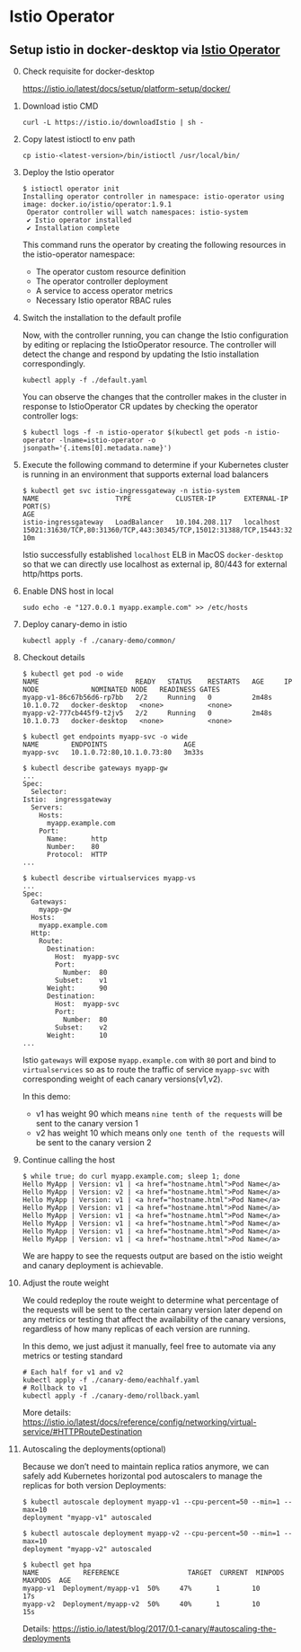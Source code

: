 # Istio Operator

## Setup istio in docker-desktop via [Istio Operator](https://istio.io/latest/docs/setup/install/operator/)

0. Check requisite for docker-desktop

    https://istio.io/latest/docs/setup/platform-setup/docker/

1. Download istio CMD

    ```
    curl -L https://istio.io/downloadIstio | sh -
    ```

2. Copy latest istioctl to env path

    ```
    cp istio-<latest-version>/bin/istioctl /usr/local/bin/
    ```

3. Deploy the Istio operator
   
   ```
   $ istioctl operator init
   Installing operator controller in namespace: istio-operator using image: docker.io/istio/operator:1.9.1
    Operator controller will watch namespaces: istio-system
    ✔ Istio operator installed
    ✔ Installation complete
   ```
    This command runs the operator by creating the following resources in the istio-operator namespace:

    - The operator custom resource definition
    - The operator controller deployment
    - A service to access operator metrics
    - Necessary Istio operator RBAC rules

4. Switch the installation to the default profile
   
   Now, with the controller running, you can change the Istio configuration by editing or replacing the IstioOperator resource. The controller will detect the change and respond by updating the Istio installation correspondingly.

    ```
    kubectl apply -f ./default.yaml
    ```
   You can observe the changes that the controller makes in the cluster in response to IstioOperator CR updates by checking the operator controller logs:

    ```
    $ kubectl logs -f -n istio-operator $(kubectl get pods -n istio-operator -lname=istio-operator -o jsonpath='{.items[0].metadata.name}')
    ```

5. Execute the following command to determine if your Kubernetes cluster is running in an environment that supports external load balancers

    ```
    $ kubectl get svc istio-ingressgateway -n istio-system
    NAME                   TYPE           CLUSTER-IP       EXTERNAL-IP   PORT(S)                                                                      AGE
    istio-ingressgateway   LoadBalancer   10.104.208.117   localhost     15021:31630/TCP,80:31360/TCP,443:30345/TCP,15012:31388/TCP,15443:32414/TCP   10m
    ```
    Istio successfully established `localhost` ELB in MacOS `docker-desktop` so that we can directly use localhost as external ip, 80/443 for external http/https ports.

6. Enable DNS host in local

    ```
    sudo echo -e "127.0.0.1 myapp.example.com" >> /etc/hosts
    ```

7. Deploy canary-demo in istio
   
    ```
    kubectl apply -f ./canary-demo/common/
    ```

8. Checkout details 

    ```
    $ kubectl get pod -o wide
    NAME                        READY   STATUS    RESTARTS   AGE     IP          NODE             NOMINATED NODE   READINESS GATES
    myapp-v1-86c67b56d6-rp7bb   2/2     Running   0          2m48s   10.1.0.72   docker-desktop   <none>           <none>
    myapp-v2-777cb445f9-t2jv5   2/2     Running   0          2m48s   10.1.0.73   docker-desktop   <none>           <none>

    $ kubectl get endpoints myapp-svc -o wide
    NAME        ENDPOINTS                   AGE
    myapp-svc   10.1.0.72:80,10.1.0.73:80   3m33s

    $ kubectl describe gateways myapp-gw
    ...
    Spec:
      Selector:
    Istio:  ingressgateway
      Servers:
        Hosts:
          myapp.example.com
        Port:
          Name:      http
          Number:    80
          Protocol:  HTTP
    ...

    $ kubectl describe virtualservices myapp-vs
    ...
    Spec:
      Gateways:
        myapp-gw
      Hosts:
        myapp.example.com
      Http:
        Route:
          Destination:
            Host:  myapp-svc
            Port:
              Number:  80
            Subset:    v1
          Weight:      90
          Destination:
            Host:  myapp-svc
            Port:
              Number:  80
            Subset:    v2
          Weight:      10
    ...
    ```
    Istio `gateways` will expose `myapp.example.com` with `80` port and bind to `virtualservices` so as to route the traffic of service `myapp-svc` with corresponding weight of each canary versions(v1,v2).

    In this demo:
    - v1 has weight 90 which means `nine tenth of the requests` will be sent to the canary version 1
    - v2 has weight 10 which means only `one tenth of the requests` will be sent to the canary version 2

9. Continue calling the host

    ```
    $ while true; do curl myapp.example.com; sleep 1; done
    Hello MyApp | Version: v1 | <a href="hostname.html">Pod Name</a>
    Hello MyApp | Version: v2 | <a href="hostname.html">Pod Name</a>
    Hello MyApp | Version: v1 | <a href="hostname.html">Pod Name</a>
    Hello MyApp | Version: v1 | <a href="hostname.html">Pod Name</a>
    Hello MyApp | Version: v1 | <a href="hostname.html">Pod Name</a>
    Hello MyApp | Version: v1 | <a href="hostname.html">Pod Name</a>
    Hello MyApp | Version: v1 | <a href="hostname.html">Pod Name</a>
    Hello MyApp | Version: v1 | <a href="hostname.html">Pod Name</a>
    ```
    We are happy to see the requests output are based on the istio weight and canary deployment is achievable.

10. Adjust the route weight

    We could redeploy the route weight to determine what percentage of the requests will be sent to the certain canary version later depend on any metrics or testing that affect the availability of the canary versions, regardless of how many replicas of each version are running.

    In this demo, we just adjust it manually, feel free to automate via any metrics or testing standard

    ```
    # Each half for v1 and v2
    kubectl apply -f ./canary-demo/eachhalf.yaml
    # Rollback to v1
    kubectl apply -f ./canary-demo/rollback.yaml
    ```
    More details: https://istio.io/latest/docs/reference/config/networking/virtual-service/#HTTPRouteDestination

11. Autoscaling the deployments(optional)

    Because we don’t need to maintain replica ratios anymore, we can safely add Kubernetes horizontal pod autoscalers to manage the replicas for both version Deployments:

    ```
    $ kubectl autoscale deployment myapp-v1 --cpu-percent=50 --min=1 --max=10
    deployment "myapp-v1" autoscaled

    $ kubectl autoscale deployment myapp-v2 --cpu-percent=50 --min=1 --max=10
    deployment "myapp-v2" autoscaled

    $ kubectl get hpa
    NAME           REFERENCE                 TARGET  CURRENT  MINPODS  MAXPODS  AGE
    myapp-v1  Deployment/myapp-v1  50%     47%      1        10       17s
    myapp-v2  Deployment/myapp-v2  50%     40%      1        10       15s
    ```
    Details: https://istio.io/latest/blog/2017/0.1-canary/#autoscaling-the-deployments
